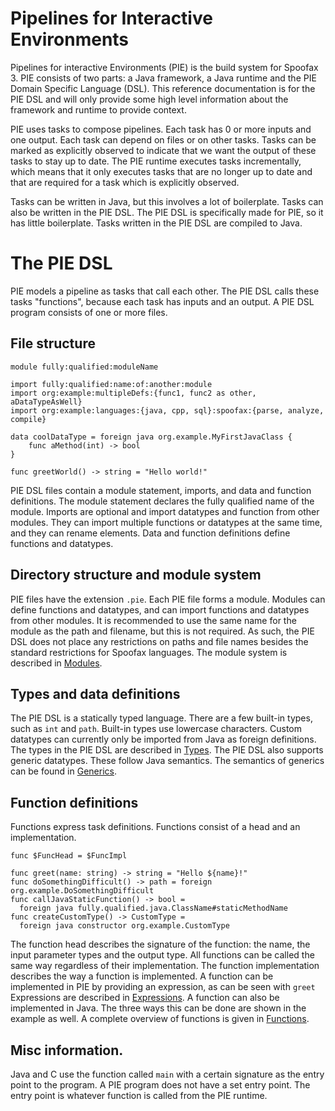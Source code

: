 # Pipelines for Interactive Environments
Pipelines for interactive Environments (PIE) is the build system for Spoofax 3.
PIE consists of two parts: a Java framework, a Java runtime and the PIE Domain Specific Language (DSL).
This reference documentation is for the PIE DSL and will only provide some high level information about the framework and runtime to provide context.

PIE uses tasks to compose pipelines.
Each task has 0 or more inputs and one output.
Each task can depend on files or on other tasks.
Tasks can be marked as explicitly observed to indicate that we want the output of these tasks to stay up to date.
The PIE runtime executes tasks incrementally, which means that it only executes tasks that are no longer up to date and that are required for a task which is explicitly observed.

Tasks can be written in Java, but this involves a lot of boilerplate.
Tasks can also be written in the PIE DSL.
The PIE DSL is specifically made for PIE, so it has little boilerplate.
Tasks written in the PIE DSL are compiled to Java.


# The PIE DSL

PIE models a pipeline as tasks that call each other.
The PIE DSL calls these tasks "functions", because each task has inputs and an output.
A PIE DSL program consists of one or more files.


## File structure

```
module fully:qualified:moduleName

import fully:qualified:name:of:another:module
import org:example:multipleDefs:{func1, func2 as other, aDataTypeAsWell}
import org:example:languages:{java, cpp, sql}:spoofax:{parse, analyze, compile}

data coolDataType = foreign java org.example.MyFirstJavaClass {
    func aMethod(int) -> bool
}

func greetWorld() -> string = "Hello world!"
```

PIE DSL files contain a module statement, imports, and data and function definitions.
The module statement declares the fully qualified name of the module.
Imports are optional and import datatypes and function from other modules.
They can import multiple functions or datatypes at the same time, and they can rename elements.
Data and function definitions define functions and datatypes.


## Directory structure and module system

PIE files have the extension `.pie`.
Each PIE file forms a module.
Modules can define functions and datatypes, and can import functions and datatypes from other modules.
It is recommended to use the same name for the module as the path and filename, but this is not required.
As such, the PIE DSL does not place any restrictions on paths and file names besides the standard restrictions for Spoofax languages. 
The module system is described in [Modules](modules/).


## Types and data definitions

The PIE DSL is a statically typed language.
There are a few built-in types, such as `int` and `path`.
Built-in types use lowercase characters.
Custom datatypes can currently only be imported from Java as foreign definitions.
The types in the PIE DSL are described in [Types](types/).
The PIE DSL also supports generic datatypes.
These follow Java semantics.
The semantics of generics can be found in [Generics](generics/).


## Function definitions

Functions express task definitions.
Functions consist of a head and an implementation.

```
func $FuncHead = $FuncImpl

func greet(name: string) -> string = "Hello ${name}!"
func doSomethingDifficult() -> path = foreign org.example.DoSomethingDifficult
func callJavaStaticFunction() -> bool =
  foreign java fully.qualified.java.ClassName#staticMethodName
func createCustomType() -> CustomType =
  foreign java constructor org.example.CustomType
```

The function head describes the signature of the function: the name, the input parameter types and the output type.
All functions can be called the same way regardless of their implementation.
The function implementation describes the way a function is implemented.
A function can be implemented in PIE by providing an expression, as can be seen with `greet`
Expressions are described in [Expressions](expressions/).
A function can also be implemented in Java.
The three ways this can be done are shown in the example as well.
A complete overview of functions is given in [Functions](functions/).


## Misc information.

Java and C use the function called `main` with a certain signature as the entry point to the program.
A PIE program does not have a set entry point.
The entry point is whatever function is called from the PIE runtime.
